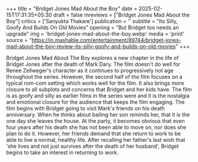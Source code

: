 +++
title = "Bridget Jones Mad About the Boy"
date = 2025-02-15T17:31:35+05:30
draft = false
mreviews = ["Bridget Jones Mad About the Boy"]
critics = ['Sanyukta Thakare']
publication = ''
subtitle = "Its Silly, Goofy And Builds On Old Movies"
opening = "But Bridget too needs an upgrade"
img = 'bridget-jones-mad-about-the-boy.webp'
media = 'print'
source = "https://in.mashable.com/entertainment/89744/bridget-jones-mad-about-the-boy-review-its-silly-goofy-and-builds-on-old-movies"
+++

Bridget Jones Mad About The Boy explores a new chapter in the life of Bridget Jones after the death of Mark Dary. The film doesn't do well for Renee Zellweger's character as it continues to progressively not age throughout the series. However, the second half of the film focuses on a typical rom-com setting which works well for the film. It also brings more closure to all subplots and concerns that Bridget and her kids have. The film is as goofy and silly as earlier films in the series were and it is the nostalgia and emotional closure for the audience that keeps the film engaging. The film begins with Bridget going to visit Mark's friends on his death anniversary. When he thinks about bailing her son reminds her, that it is the one day she leaves the house. At the party, it becomes obvious that even four years after his death she has not been able to move on, nor does she plan to do it. However, her friends demand that she return to work to be able to live a normal, healthy life. After recalling her father's last wish that 'she lives and not just survives after the death of her husband', Bridget begins to take an interest in returning to work.
